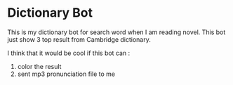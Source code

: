 # Dictionary Bot 

This is my dictionary bot for search word when I am reading novel. This bot just
show 3 top result from Cambridge dictionary.

I think that it would be cool if this bot can :

1. color the result
2. sent mp3 pronunciation file to me
